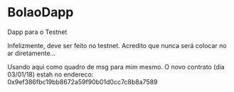 # BolaoDapp
Dapp para o Testnet

Infelizmente, deve ser feito no testnet. Acredito que nunca será colocar no ar diretamente...

Usando aqui como quadro de msg para mim mesmo. O novo contrato (dia 03/01/18) estah no endereco: 
0x9ef386fbc19bb8672a59f90b01d0cc7c8b8a7589
